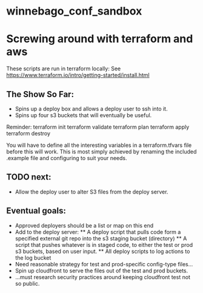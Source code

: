 # winnebago_conf_sandbox
Screwing around with terraform and aws
=====

These scripts are run in terraform locally: 
See https://www.terraform.io/intro/getting-started/install.html

## The Show So Far:
* Spins up a deploy box and allows a deploy user to ssh into it.
* Spins up four s3 buckets that will eventually be useful.

Reminder:
    terraform init
    terraform validate
    terraform plan
    terraform apply
    terraform destroy


You will have to define all the interesting variables in a terraform.tfvars file
before this will work. This is most simply achieved by renaming the included
.example file and configuring to suit your needs.


## TODO next:
* Allow the deploy user to alter S3 files from the deploy server.

## Eventual goals:
* Approved deployers should be a list or map on this end
* Add to the deploy server:
** A deploy script that pulls code form a specified external git repo into
the s3 staging bucket (directory)
** A script that pushes whatever is in staged code, to either the test or
prod s3 buckets, based on user input.
** All deploy scripts to log actions to the log bucket
* Need reasonable strategy for test and prod-specific config-type files...
* Spin up cloudfront to serve the files out of the test and prod buckets.
* ...must research security practices around keeping cloudfront test not so
public.



